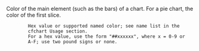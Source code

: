 Color of the main element (such as the bars) of a chart.
            For a pie chart, the color of the first slice.

            Hex value or supported named color; see name list in the
            cfchart Usage section.
            For a hex value, use the form "##xxxxxx", where x = 0-9 or
            A-F; use two pound signs or none.